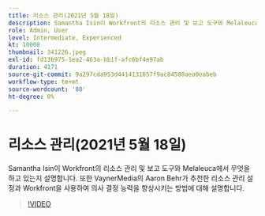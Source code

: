 ```yaml
---
title: 리소스 관리(2021년 5월 18일)
description: Samantha Isin이 Workfront의 리소스 관리 및 보고 도구와 Melaleuca에서 무엇을 하고 있는지 설명합니다. VaynerMedia의 Aaron Behr도 들으십시오. (설명은 60-160자 사이여야 합니다.)
role: Admin, User
level: Intermediate, Experienced
kt: 10008
thumbnail: 341226.jpeg
exl-id: fd13b975-1ea2-463a-bb1f-afc6bf4e97ab
duration: 4171
source-git-commit: 9a297cda953d4414131657f9ac84580aea0eabeb
workflow-type: tm+mt
source-wordcount: '80'
ht-degree: 0%

---
```


# 리소스 관리(2021년 5월 18일)

Samantha Isin이 Workfront의 리소스 관리 및 보고 도구와 Melaleuca에서 무엇을 하고 있는지 설명합니다. 또한 VaynerMedia의 Aaron Behr가 추천한 리소스 관리 설정과 Workfront을 사용하여 의사 결정 능력을 향상시키는 방법에 대해 설명합니다.

>[!VIDEO](https://video.tv.adobe.com/v/341226/?quality=12&learn=on)
